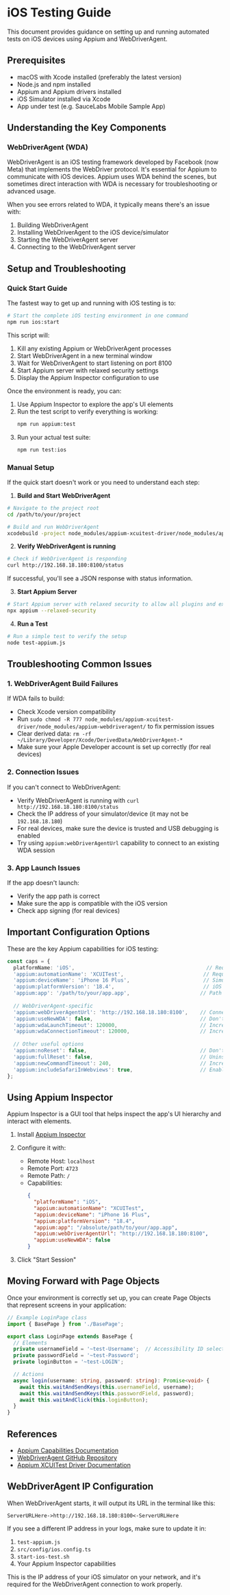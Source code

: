 # iOS Testing Guide

This document provides guidance on setting up and running automated tests on iOS devices using Appium and WebDriverAgent.

## Prerequisites

- macOS with Xcode installed (preferably the latest version)
- Node.js and npm installed
- Appium and Appium drivers installed
- iOS Simulator installed via Xcode
- App under test (e.g. SauceLabs Mobile Sample App)

## Understanding the Key Components

### WebDriverAgent (WDA)

WebDriverAgent is an iOS testing framework developed by Facebook (now Meta) that implements the WebDriver protocol. It's essential for Appium to communicate with iOS devices. Appium uses WDA behind the scenes, but sometimes direct interaction with WDA is necessary for troubleshooting or advanced usage.

When you see errors related to WDA, it typically means there's an issue with:
1. Building WebDriverAgent
2. Installing WebDriverAgent to the iOS device/simulator
3. Starting the WebDriverAgent server
4. Connecting to the WebDriverAgent server

## Setup and Troubleshooting

### Quick Start Guide

The fastest way to get up and running with iOS testing is to:

```bash
# Start the complete iOS testing environment in one command
npm run ios:start
```

This script will:
1. Kill any existing Appium or WebDriverAgent processes
2. Start WebDriverAgent in a new terminal window
3. Wait for WebDriverAgent to start listening on port 8100
4. Start Appium server with relaxed security settings
5. Display the Appium Inspector configuration to use

Once the environment is ready, you can:

1. Use Appium Inspector to explore the app's UI elements
2. Run the test script to verify everything is working:
   ```bash
   npm run appium:test
   ```
3. Run your actual test suite:
   ```bash
   npm run test:ios
   ```

### Manual Setup

If the quick start doesn't work or you need to understand each step:

1. **Build and Start WebDriverAgent**

```bash
# Navigate to the project root
cd /path/to/your/project

# Build and run WebDriverAgent
xcodebuild -project node_modules/appium-xcuitest-driver/node_modules/appium-webdriveragent/WebDriverAgent.xcodeproj -scheme WebDriverAgentRunner -destination 'platform=iOS Simulator,name=iPhone 16 Plus,OS=18.4' test
```

2. **Verify WebDriverAgent is running**

```bash
# Check if WebDriverAgent is responding
curl http://192.168.18.180:8100/status
```

If successful, you'll see a JSON response with status information.

3. **Start Appium Server**

```bash
# Start Appium server with relaxed security to allow all plugins and extensions
npx appium --relaxed-security
```

4. **Run a Test**

```bash
# Run a simple test to verify the setup
node test-appium.js
```

## Troubleshooting Common Issues

### 1. WebDriverAgent Build Failures

If WDA fails to build:

- Check Xcode version compatibility
- Run `sudo chmod -R 777 node_modules/appium-xcuitest-driver/node_modules/appium-webdriveragent/` to fix permission issues
- Clear derived data: `rm -rf ~/Library/Developer/Xcode/DerivedData/WebDriverAgent-*`
- Make sure your Apple Developer account is set up correctly (for real devices)

### 2. Connection Issues

If you can't connect to WebDriverAgent:

- Verify WebDriverAgent is running with `curl http://192.168.18.180:8100/status`
- Check the IP address of your simulator/device (it may not be `192.168.18.180`)
- For real devices, make sure the device is trusted and USB debugging is enabled
- Try using `appium:webDriverAgentUrl` capability to connect to an existing WDA session

### 3. App Launch Issues

If the app doesn't launch:

- Verify the app path is correct
- Make sure the app is compatible with the iOS version
- Check app signing (for real devices)

## Important Configuration Options

These are the key Appium capabilities for iOS testing:

```typescript
const caps = {
  platformName: 'iOS',                                           // Required
  'appium:automationName': 'XCUITest',                          // Required for iOS
  'appium:deviceName': 'iPhone 16 Plus',                        // Simulator or device name
  'appium:platformVersion': '18.4',                             // iOS version
  'appium:app': '/path/to/your/app.app',                       // Path to the app
  
  // WebDriverAgent-specific
  'appium:webDriverAgentUrl': 'http://192.168.18.180:8100',    // Connect to existing WDA
  'appium:useNewWDA': false,                                   // Don't restart WDA
  'appium:wdaLaunchTimeout': 120000,                           // Increase timeout for WDA launch
  'appium:wdaConnectionTimeout': 120000,                       // Increase connection timeout
  
  // Other useful options
  'appium:noReset': false,                                     // Don't reset app state between sessions
  'appium:fullReset': false,                                   // Uninstall app before new session
  'appium:newCommandTimeout': 240,                             // Increase timeout for commands
  'appium:includeSafariInWebviews': true,                      // Enable webview support
};
```

## Using Appium Inspector

Appium Inspector is a GUI tool that helps inspect the app's UI hierarchy and interact with elements.

1. Install [Appium Inspector](https://github.com/appium/appium-inspector/releases)
2. Configure it with:
   - Remote Host: `localhost`
   - Remote Port: `4723`
   - Remote Path: `/`
   - Capabilities:
     ```json
     {
       "platformName": "iOS",
       "appium:automationName": "XCUITest",
       "appium:deviceName": "iPhone 16 Plus",
       "appium:platformVersion": "18.4",
       "appium:app": "/absolute/path/to/your/app.app",
       "appium:webDriverAgentUrl": "http://192.168.18.180:8100",
       "appium:useNewWDA": false
     }
     ```

3. Click "Start Session"

## Moving Forward with Page Objects

Once your environment is correctly set up, you can create Page Objects that represent screens in your application:

```typescript
// Example LoginPage class
import { BasePage } from './BasePage';

export class LoginPage extends BasePage {
  // Elements
  private usernameField = '~test-Username';  // Accessibility ID selector
  private passwordField = '~test-Password';
  private loginButton = '~test-LOGIN';

  // Actions
  async login(username: string, password: string): Promise<void> {
    await this.waitAndSendKeys(this.usernameField, username);
    await this.waitAndSendKeys(this.passwordField, password);
    await this.waitAndClick(this.loginButton);
  }
}
```

## References

- [Appium Capabilities Documentation](https://appium.io/docs/en/latest/guides/caps/)
- [WebDriverAgent GitHub Repository](https://github.com/appium/WebDriverAgent)
- [Appium XCUITest Driver Documentation](https://appium.io/docs/en/drivers/ios-xcuitest/)

## WebDriverAgent IP Configuration

When WebDriverAgent starts, it will output its URL in the terminal like this:
```
ServerURLHere->http://192.168.18.180:8100<-ServerURLHere
```

If you see a different IP address in your logs, make sure to update it in:
1. `test-appium.js`
2. `src/config/ios.config.ts`
3. `start-ios-test.sh`
4. Your Appium Inspector capabilities

This is the IP address of your iOS simulator on your network, and it's required for the WebDriverAgent connection to work properly. 